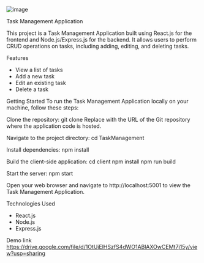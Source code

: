 ![image](https://github.com/Anmol567/TaskManagement/assets/36369128/694bd802-8656-480c-b22d-84e1d02484dd)

Task Management Application

This project is a Task Management Application built using React.js for the frontend and Node.js/Express.js for the backend. It allows users to perform CRUD operations on tasks, including adding, editing, and deleting tasks.

Features
* View a list of tasks
* Add a new task
* Edit an existing task
* Delete a task

Getting Started
To run the Task Management Application locally on your machine, follow these steps:

Clone the repository:
git clone <repository-url>
Replace <repository-url> with the URL of the Git repository where the application code is hosted.

Navigate to the project directory:
cd TaskManagement

Install dependencies:
npm install

Build the client-side application:
cd client
npm install
npm run build

Start the server:
npm start

Open your web browser and navigate to http://localhost:5001 to view the Task Management Application.

Technologies Used
* React.js
* Node.js
* Express.js

Demo link https://drive.google.com/file/d/1OtUjElHSzfS4dWO1ABlAXOwCEMt7j15y/view?usp=sharing




